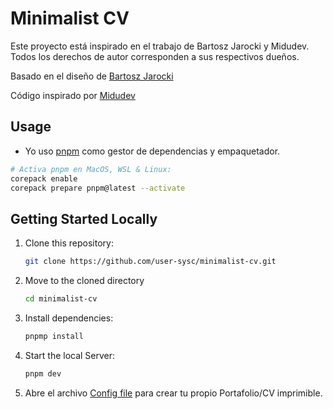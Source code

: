 # Minimalist CV

<p>
Este proyecto está inspirado en el trabajo de Bartosz Jarocki y Midudev. Todos los derechos de autor corresponden a sus respectivos dueños.
</p>
<p>
   Basado en el diseño de <a href="https://github.com/BartoszJarocki/cv">Bartosz Jarocki</a>
</p>
<p>
   Código inspirado por <a href="https://github.com/midudev/minimalist-portfolio-json">Midudev</a>
</p>

## Usage

- Yo uso [pnpm](https://pnpm.io/installation) como gestor de dependencias y empaquetador.

```bash
# Activa pnpm en MacOS, WSL & Linux:
corepack enable
corepack prepare pnpm@latest --activate
```

## Getting Started Locally

1. Clone this repository:

   ```bash
   git clone https://github.com/user-sysc/minimalist-cv.git
   ```

2. Move to the cloned directory

   ```bash
   cd minimalist-cv
   ```

3. Install dependencies:

   ```bash
   pnpmp install
   ```

4. Start the local Server:

   ```bash
   pnpm dev
   ```

5. Abre el archivo [Config file](./cv.json) para crear tu propio Portafolio/CV imprimible.
